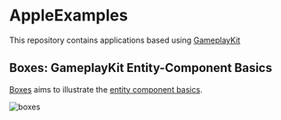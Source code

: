# AppleExamples

This repository contains applications based using [GameplayKit](https://developer.apple.com/documentation/gameplaykit)

## Boxes: GameplayKit Entity-Component Basics

[Boxes](https://github.com/devesh-shetty/AppleExamples/tree/master/Boxes) aims to illustrate the [entity component basics](https://developer.apple.com/library/archive/documentation/General/Conceptual/GameplayKit_Guide/EntityComponent.html#//apple_ref/doc/uid/TP40015172-CH6-SW1).

![boxes](https://user-images.githubusercontent.com/16123698/78520197-be9bc980-7793-11ea-9e9f-e7a7de3c0898.gif)